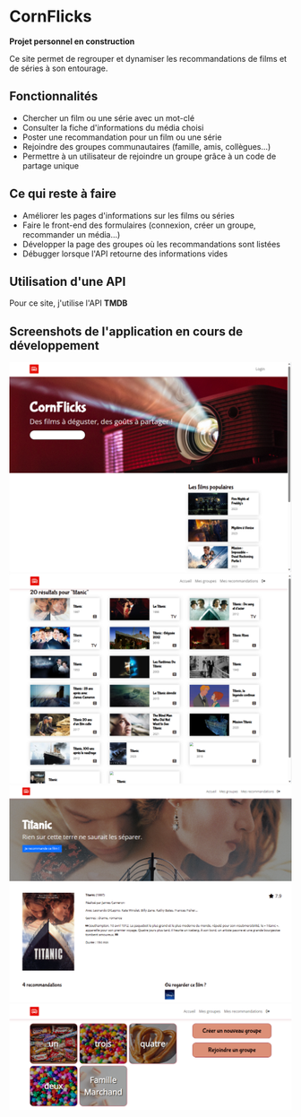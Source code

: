 
# CornFlicks

**Projet personnel en construction**

Ce site permet de regrouper et dynamiser les recommandations de films et de séries à son entourage.




## Fonctionnalités

- Chercher un film ou une série avec un mot-clé
- Consulter la fiche d'informations du média choisi
- Poster une recommandation pour un film ou une série
- Rejoindre des groupes communautaires (famille, amis, collègues...)
- Permettre à un utilisateur de rejoindre un groupe grâce à un code de partage unique

## Ce qui reste à faire

- Améliorer les pages d'informations sur les films ou séries
- Faire le front-end des formulaires (connexion, créer un groupe, recommander un média...)
- Développer la page des groupes où les recommandations sont listées
- Débugger lorsque l'API retourne des informations vides

## Utilisation d'une API

Pour ce site, j'utilise l'API **TMDB**


## Screenshots de l'application en cours de développement

![Accueil](app/assets/images/screenshotsbeta/1.png)
![Recherche](app/assets/images/screenshotsbeta/2.png)
![Page d'informations](app/assets/images/screenshotsbeta/3.png)
![Index des groupes](app/assets/images/screenshotsbeta/4.png)
